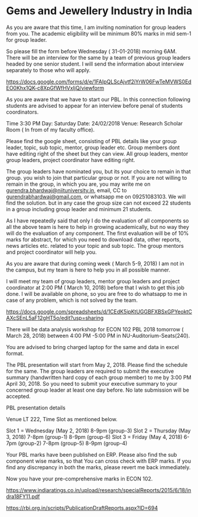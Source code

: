 # Gems and Jewellery Industry in India

As you are aware that this time, I am inviting nomination for group leaders from you. The academic eligibility will be minimum 80% marks in mid sem-1 for group leader.

So please fill the form before Wednesday ( 31-01-2018) morning 6AM. There will be an interview for the same by a team of previous group leaders headed by one senior student. I will send the information about interview separately to those who will apply.

https://docs.google.com/forms/d/e/1FAIpQLScAjvtf2iYrW06FwTeMVWS0EdEO0Khx1QK-c8XpGfWfHVxIjQ/viewform

As you are aware that we have to start our PBL. In this connection following students are advised to appear for an interview before penal of students coordinators.

Time 3:30 PM
Day: Saturday
Date: 24/02/2018
Venue: Research Scholar Room ( In from of my faculty office).

Please find the google sheet, consisting of PBL details like your group leader, topic, sub topic, mentor, group leader etc. Group members dont have editing right of the sheet but they can view. All group leaders, mentor group leaders, project coordinator have editing right.

The group leaders have nominated you, but its your choice to remain in that group. you wish to join that particular group or not. If you are not willing to remain in the group, in which you are, you may write me on gurendra.bhardwaj@niituniversity.in, email, CC to gurendrabhardwaj@gmail.com, or whatsapp me on 09251083103. We will find the solution. but in any case the group size can not exceed 22 students in a group including group leader and minimum 21 students.

As I have repeatedly said that only I do the evaluation of all components so all the above team is here to help in growing academically, but no way they will do the evaluation of any component. The first evaluation will be of 10% marks for abstract, for which you need to download data, other reports, news articles etc. related to your topic and sub topic. The group mentors and project coordinator will help you.

As you are aware that during coming week ( March 5-9, 2018) I am not in the campus, but my team is here to help you in all possible manner.

I will meet my team of group leaders, mentor group leaders and project coordinator at  2:00 PM ( March 10, 2018) before that I wish to get this job done. I will be available on phone, so you are free to do whatsapp to me in case of any problem, which is not solved by the team.

https://docs.google.com/spreadsheets/d/1CEdK5ipKtUGGBFXBSxGPYeoktCAXcSEnL5aF12gHT5o/edit?usp=sharing

There will be data analysis workshop for ECON 102 PBL 2018 tomorrow ( March 28, 2018) between 4:00 PM -5:00 PM in NU-Auditorium-Seats(240).

You are advised to bring charged laptop for the same and data in excel format.

The PBL presentation will start from May 2, 2018. Please find the schedule for the same. The group leaders are required to submit the executive summary (handwritten hard copy of each group member) to me by 3:00 PM April 30, 2018. So you need to submit your executive summary to your concerned group leader at least one day before. No late submission will be accepted. 

PBL presentation details

Venue LT 222,   Time Slot as mentioned below.

Slot 1 = Wednesday (May 2, 2018)
         8-9pm (group-3)
Slot 2 = Thursday (May 3, 2018)
         7-8pm (group-1)
         8-9pm (group-6)
Slot 3 = Friday (May 4, 2018)
         6-7pm (group-2)
         7-8pm (group-5)
         8-9pm (group-4)

Your PBL marks have been published on ERP. Please also find the sub component wise marks, so that You can cross check with ERP marks. If you find any discrepancy in both the marks, please revert me back immediately.

Now you have your pre-comprehensive marks in ECON 102.

https://www.indiaratings.co.in/upload/research/specialReports/2015/6/18/indra18FY11.pdf

https://rbi.org.in/scripts/PublicationDraftReports.aspx?ID=694
